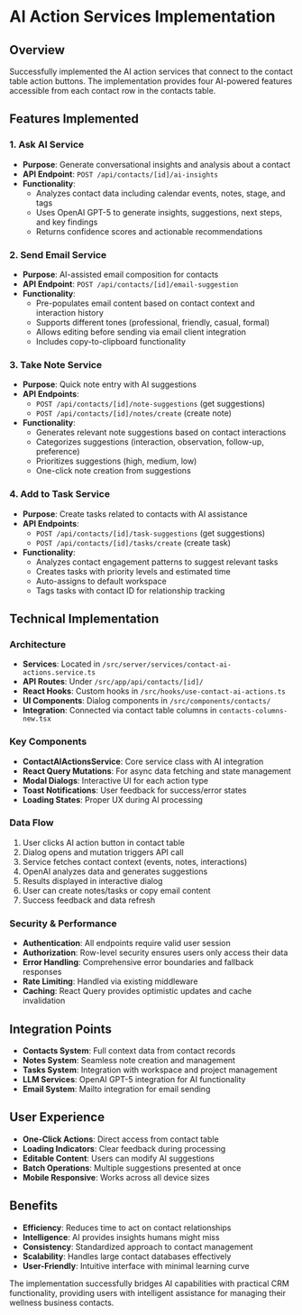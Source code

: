 # AI Action Services Implementation

## Overview

Successfully implemented the AI action services that connect to the contact table action buttons. The implementation provides four AI-powered features accessible from each contact row in the contacts table.

## Features Implemented

### 1. Ask AI Service
- **Purpose**: Generate conversational insights and analysis about a contact
- **API Endpoint**: `POST /api/contacts/[id]/ai-insights`
- **Functionality**: 
  - Analyzes contact data including calendar events, notes, stage, and tags
  - Uses OpenAI GPT-5 to generate insights, suggestions, next steps, and key findings
  - Returns confidence scores and actionable recommendations

### 2. Send Email Service
- **Purpose**: AI-assisted email composition for contacts
- **API Endpoint**: `POST /api/contacts/[id]/email-suggestion`
- **Functionality**:
  - Pre-populates email content based on contact context and interaction history
  - Supports different tones (professional, friendly, casual, formal)
  - Allows editing before sending via email client integration
  - Includes copy-to-clipboard functionality

### 3. Take Note Service
- **Purpose**: Quick note entry with AI suggestions
- **API Endpoints**: 
  - `POST /api/contacts/[id]/note-suggestions` (get suggestions)
  - `POST /api/contacts/[id]/notes/create` (create note)
- **Functionality**:
  - Generates relevant note suggestions based on contact interactions
  - Categorizes suggestions (interaction, observation, follow-up, preference)
  - Prioritizes suggestions (high, medium, low)
  - One-click note creation from suggestions

### 4. Add to Task Service
- **Purpose**: Create tasks related to contacts with AI assistance
- **API Endpoints**:
  - `POST /api/contacts/[id]/task-suggestions` (get suggestions)  
  - `POST /api/contacts/[id]/tasks/create` (create task)
- **Functionality**:
  - Analyzes contact engagement patterns to suggest relevant tasks
  - Creates tasks with priority levels and estimated time
  - Auto-assigns to default workspace
  - Tags tasks with contact ID for relationship tracking

## Technical Implementation

### Architecture
- **Services**: Located in `/src/server/services/contact-ai-actions.service.ts`
- **API Routes**: Under `/src/app/api/contacts/[id]/`
- **React Hooks**: Custom hooks in `/src/hooks/use-contact-ai-actions.ts`
- **UI Components**: Dialog components in `/src/components/contacts/`
- **Integration**: Connected via contact table columns in `contacts-columns-new.tsx`

### Key Components
- **ContactAIActionsService**: Core service class with AI integration
- **React Query Mutations**: For async data fetching and state management
- **Modal Dialogs**: Interactive UI for each action type
- **Toast Notifications**: User feedback for success/error states
- **Loading States**: Proper UX during AI processing

### Data Flow
1. User clicks AI action button in contact table
2. Dialog opens and mutation triggers API call
3. Service fetches contact context (events, notes, interactions)
4. OpenAI analyzes data and generates suggestions
5. Results displayed in interactive dialog
6. User can create notes/tasks or copy email content
7. Success feedback and data refresh

### Security & Performance
- **Authentication**: All endpoints require valid user session
- **Authorization**: Row-level security ensures users only access their data
- **Error Handling**: Comprehensive error boundaries and fallback responses  
- **Rate Limiting**: Handled via existing middleware
- **Caching**: React Query provides optimistic updates and cache invalidation

## Integration Points
- **Contacts System**: Full context data from contact records
- **Notes System**: Seamless note creation and management
- **Tasks System**: Integration with workspace and project management
- **LLM Services**: OpenAI GPT-5 integration for AI functionality
- **Email System**: Mailto integration for email sending

## User Experience
- **One-Click Actions**: Direct access from contact table
- **Loading Indicators**: Clear feedback during processing
- **Editable Content**: Users can modify AI suggestions
- **Batch Operations**: Multiple suggestions presented at once
- **Mobile Responsive**: Works across all device sizes

## Benefits
- **Efficiency**: Reduces time to act on contact relationships
- **Intelligence**: AI provides insights humans might miss
- **Consistency**: Standardized approach to contact management
- **Scalability**: Handles large contact databases effectively
- **User-Friendly**: Intuitive interface with minimal learning curve

The implementation successfully bridges AI capabilities with practical CRM functionality, providing users with intelligent assistance for managing their wellness business contacts.